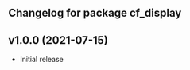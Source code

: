 Changelog for package cf_display
-----------------------------------

v1.0.0 (2021-07-15)
-------------------
* Initial release